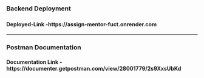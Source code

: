 <h3>Backend Deployment<h3> 
<h4>Deployed-Link -https://assign-mentor-fuct.onrender.com</h4>
<hr/>

<h3>Postman Documentation</h3>
<h4>Documentation Link - https://documenter.getpostman.com/view/28001779/2s9XxsUbKd</h4>
